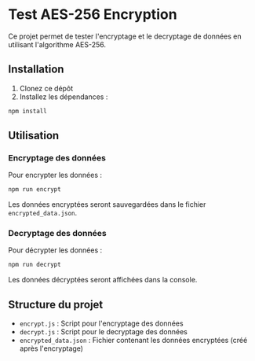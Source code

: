# Test AES-256 Encryption

Ce projet permet de tester l'encryptage et le decryptage de données en utilisant l'algorithme AES-256.

## Installation

1. Clonez ce dépôt
2. Installez les dépendances :
```bash
npm install
```

## Utilisation

### Encryptage des données
Pour encrypter les données :
```bash
npm run encrypt
```
Les données encryptées seront sauvegardées dans le fichier `encrypted_data.json`.

### Decryptage des données
Pour décrypter les données :
```bash
npm run decrypt
```
Les données décryptées seront affichées dans la console.

## Structure du projet
- `encrypt.js` : Script pour l'encryptage des données
- `decrypt.js` : Script pour le decryptage des données
- `encrypted_data.json` : Fichier contenant les données encryptées (créé après l'encryptage) 